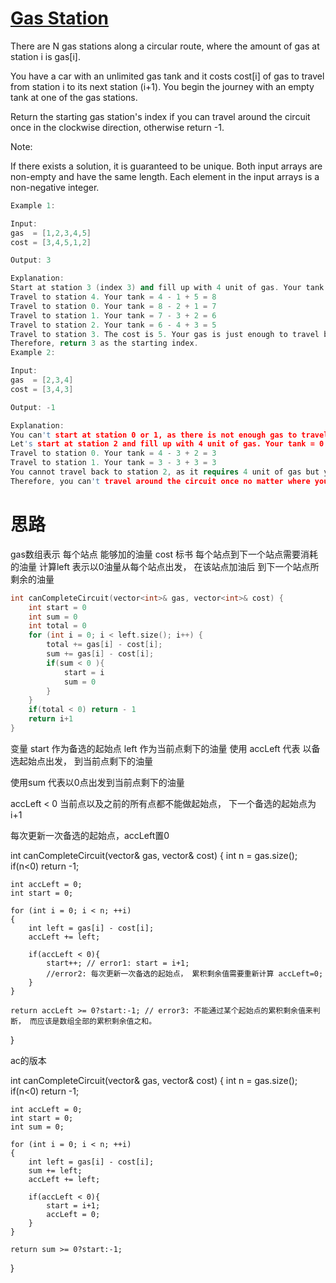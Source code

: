 # [Gas Station](https://leetcode.com/problems/gas-station/)

There are N gas stations along a circular route, where the amount of gas at station i is gas[i].

You have a car with an unlimited gas tank and it costs cost[i] of gas to travel from station i to its next station (i+1). You begin the journey with an empty tank at one of the gas stations.

Return the starting gas station's index if you can travel around the circuit once in the clockwise direction, otherwise return -1.

Note:

If there exists a solution, it is guaranteed to be unique.
Both input arrays are non-empty and have the same length.
Each element in the input arrays is a non-negative integer.

```cpp
Example 1:

Input:
gas  = [1,2,3,4,5]
cost = [3,4,5,1,2]

Output: 3

Explanation:
Start at station 3 (index 3) and fill up with 4 unit of gas. Your tank = 0 + 4 = 4
Travel to station 4. Your tank = 4 - 1 + 5 = 8
Travel to station 0. Your tank = 8 - 2 + 1 = 7
Travel to station 1. Your tank = 7 - 3 + 2 = 6
Travel to station 2. Your tank = 6 - 4 + 3 = 5
Travel to station 3. The cost is 5. Your gas is just enough to travel back to station 3.
Therefore, return 3 as the starting index.
Example 2:

Input:
gas  = [2,3,4]
cost = [3,4,3]

Output: -1

Explanation:
You can't start at station 0 or 1, as there is not enough gas to travel to the next station.
Let's start at station 2 and fill up with 4 unit of gas. Your tank = 0 + 4 = 4
Travel to station 0. Your tank = 4 - 3 + 2 = 3
Travel to station 1. Your tank = 3 - 3 + 3 = 3
You cannot travel back to station 2, as it requires 4 unit of gas but you only have 3.
Therefore, you can't travel around the circuit once no matter where you start.

```

# 思路
gas数组表示 每个站点 能够加的油量
cost 标书 每个站点到下一个站点需要消耗的油量
计算left  表示以0油量从每个站点出发， 在该站点加油后 到下一个站点所剩余的油量

```cpp
int canCompleteCircuit(vector<int>& gas, vector<int>& cost) {
    int start = 0
    int sum = 0
    int total = 0
    for (int i = 0; i < left.size(); i++) {
        total += gas[i] - cost[i];
        sum += gas[i] - cost[i];
        if(sum < 0 ){
            start = i
            sum = 0
        }
    }
    if(total < 0) return - 1
    return i+1
}
```


变量 start 作为备选的起始点
left 作为当前点剩下的油量
使用 accLeft  代表 以备选起始点出发， 到当前点剩下的油量

使用sum 代表以0点出发到当前点剩下的油量

accLeft < 0 当前点以及之前的所有点都不能做起始点， 下一个备选的起始点为 i+1

每次更新一次备选的起始点，accLeft置0


int canCompleteCircuit(vector<int>& gas, vector<int>& cost) {
    int n = gas.size();
    if(n<0) return -1;

    int accLeft = 0;
    int start = 0;

    for (int i = 0; i < n; ++i)
    {
        int left = gas[i] - cost[i];
        accLeft += left;

        if(accLeft < 0){
            start++; // error1: start = i+1;
            //error2: 每次更新一次备选的起始点， 累积剩余值需要重新计算 accLeft=0;
        }
    }

    return accLeft >= 0?start:-1; // error3: 不能通过某个起始点的累积剩余值来判断， 而应该是数组全部的累积剩余值之和。
        
}

ac的版本

int canCompleteCircuit(vector<int>& gas, vector<int>& cost) {
    int n = gas.size();
    if(n<0) return -1;

    int accLeft = 0;
    int start = 0;
    int sum = 0;

    for (int i = 0; i < n; ++i)
    {
        int left = gas[i] - cost[i];
        sum += left;
        accLeft += left;

        if(accLeft < 0){
            start = i+1;
            accLeft = 0;
        }
    }

    return sum >= 0?start:-1;
        
}